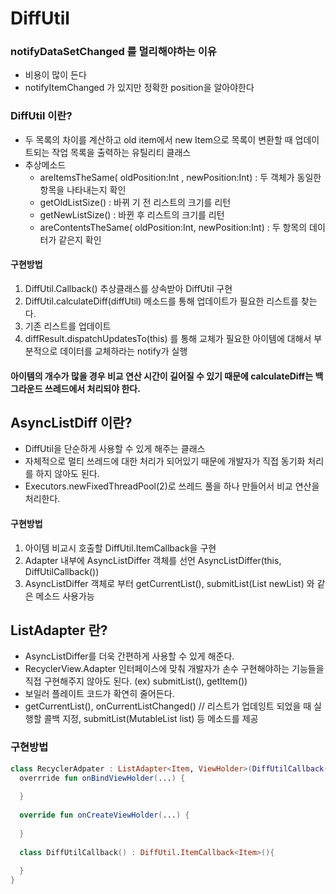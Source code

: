 # DiffUtil

### notifyDataSetChanged 를 멀리해야하는 이유

- 비용이 많이 든다
- notifyItemChanged 가 있지만 정확한 position을 알아야한다



### DiffUtil 이란?

- 두 목록의 차이를 계산하고 old item에서 new Item으로 목록이 변환할 때 업데이트되는 작업 목록을 출력하는 유틸리티 클래스
- 추상메소드
  - areItemsTheSame( oldPosition:Int , newPosition:Int) : 두 객체가 동일한 항목을 나타내는지 확인
  - getOldListSize() : 바뀌 기 전 리스트의 크기를 리턴
  - getNewListSize() : 바뀐 후 리스트의 크기를 리턴
  - areContentsTheSame( oldPosition:Int, newPosition:Int) : 두 항목의 데이터가 같은지 확인

#### 구현방법

1. DiffUtil.Callback() 추상클래스를 상속받아 DiffUtil 구현
2. DiffUtil.calculateDiff(diffUtil) 메소드를 통해 업데이트가 필요한 리스트를 찾는다.
3. 기존 리스트를 업데이트
4. diffResult.dispatchUpdatesTo(this) 를 통해 교체가 필요한 아이템에 대해서 부분적으로 데이터를 교체하라는 notify가 실행



#### 아이템의 개수가 많을 경우 비교 연산 시간이 길어질 수 있기 때문에 calculateDiff는 백그라운드 쓰레드에서 처리되야 한다. 



## AsyncListDiff 이란?

- DiffUtil을 단순하게 사용할 수 있게 해주는 클래스
- 자체적으로 멀티 쓰레드에 대한 처리가 되어있기 때문에 개발자가 직접 동기화 처리를 하지 않아도 된다.
- Executors.newFixedThreadPool(2)로 쓰레드 풀을 하나 만들어서 비교 연산을 처리한다.



#### 구현방법

1. 아이템 비교시 호출할 DiffUtil.ItemCallback을 구현
2. Adapter 내부에 AsyncListDiffer 객체를 선언 
   AsyncListDiffer(this, DiffUtilCallback()) 
3. AsyncListDiffer 객체로 부터 getCurrentList(), submitList(List<T> newList) 와 같은 메소드 사용가능



## ListAdapter 란?

- AsyncListDiffer를 더욱 간편하게 사용할 수 있게 해준다.
- RecyclerView.Adapter 인터페이스에 맞춰 개발자가 손수 구현해야하는 기능들을 직접 구현해주지 않아도 된다. (ex) submitList(), getItem())
- 보일러 플레이트 코드가 확연히 줄어든다.
- getCurrentList(), onCurrentListChanged() // 리스트가 업데잉트 되었을 때 실행할 콜백 지정, submitList(MutableList<T> list) 등 메소드를 제공



### 구현방법

~~~kotlin
class RecyclerAdpater : ListAdapter<Item, ViewHolder>(DiffUtilCallback()) {
  overrride fun onBindViewHolder(...) {
    
  }
  
  override fun onCreateViewHolder(...) {
    
  }
  
  class DiffUtilCallback() : DiffUtil.ItemCallback<Item>(){
    
  }
}
~~~

